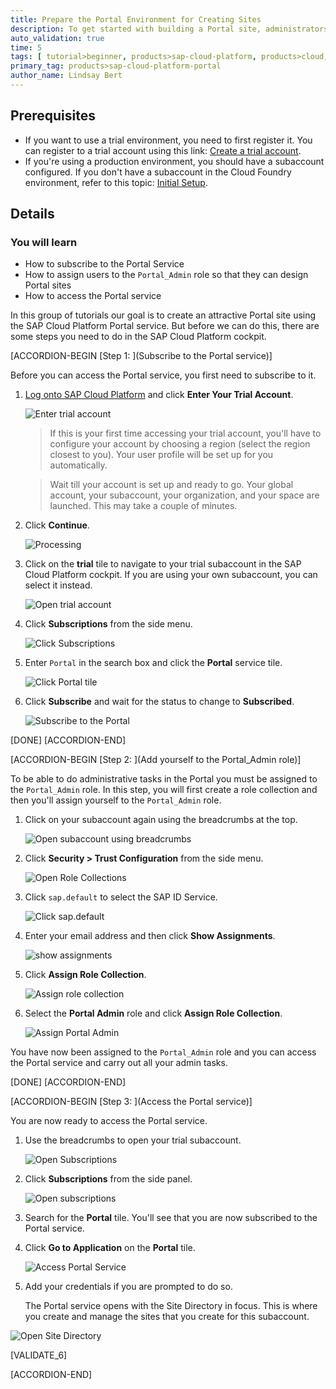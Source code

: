 ```yaml
---
title: Prepare the Portal Environment for Creating Sites
description: To get started with building a Portal site, administrators must perform the required onboarding steps.
auto_validation: true
time: 5
tags: [ tutorial>beginner, products>sap-cloud-platform, products>cloud, products>sap-fiori]
primary_tag: products>sap-cloud-platform-portal
author_name: Lindsay Bert
---
```


## Prerequisites
  - If you want to use a trial environment, you need to first register it. You can register to a trial account using this link: [Create a trial account](https://www.sap.com/cmp/td/sap-cloud-platform-trial.html).
  - If you're using a production environment, you should have a subaccount configured. If you don't have a subaccount in the Cloud Foundry environment, refer to this topic: [Initial Setup](https://help.sap.com/viewer/ad4b9f0b14b0458cad9bd27bf435637d/Cloud/en-US/fd79b232967545569d1ae4d8f691016b.html).


## Details
### You will learn
  - How to subscribe to the Portal Service
  - How to assign users to the `Portal_Admin` role so that they can design Portal sites
  - How to access the Portal service

In this group of tutorials our goal is to create an attractive Portal site using the SAP Cloud Platform Portal service. But before we can do this, there are some steps you need to do in the SAP Cloud Platform cockpit.

[ACCORDION-BEGIN [Step 1: ](Subscribe to the Portal service)]

Before you can access the Portal service, you first need to subscribe to it.

1. [Log onto SAP Cloud Platform](https://cockpit.hanatrial.ondemand.com) and click **Enter Your Trial Account**.

    ![Enter trial account](1_Foundation20Onboarding_Home.png)

    >If this is your first time accessing your trial account, you'll have to configure your account by choosing a region (select the region closest to you). Your user profile will be set up for you automatically.

    >Wait till your account is set up and ready to go. Your global account, your subaccount, your organization, and your space are launched. This may take a couple of minutes.  

2. Click **Continue**.

    ![Processing](2_Foundation20Onboarding_Processing.png)

3. Click on the **trial** tile to navigate to your trial subaccount in the SAP Cloud Platform cockpit. If you are using your own subaccount, you can select it instead.

      ![Open trial account](3_open_subaccount.png)

4. Click **Subscriptions** from the side menu.

    ![Click Subscriptions](4_click_subscriptions.png)

5. Enter `Portal` in the search box and click the **Portal** service tile.

    ![Click Portal tile](5_unsubscribed_portal.png)

6. Click **Subscribe** and wait for the status to change to **Subscribed**.

    ![Subscribe to the Portal](6_subscribe.png)

[DONE]
[ACCORDION-END]


[ACCORDION-BEGIN [Step 2: ](Add yourself to the Portal_Admin role)]

To be able to do administrative tasks in the Portal you must be assigned to the `Portal_Admin` role. In this step, you will first create a role collection and then you'll assign yourself to the `Portal_Admin` role.

1. Click on your subaccount again using the breadcrumbs at the top.

    ![Open subaccount using breadcrumbs](7_use_breadcrumbs.png)

2. Click **Security > Trust Configuration** from the side menu.

    ![Open Role Collections](8_trust_configuration.png)

3. Click `sap.default` to select the SAP ID Service.

    ![Click sap.default](9_click_sapdefault.png)

4. Enter your email address and then click **Show Assignments**.

    ![show assignments](10_show_assignments.png)

5. Click **Assign Role Collection**.

    ![Assign role collection](11_assign_role_collection.png)

6. Select the **Portal Admin** role and click **Assign Role Collection**.

    ![Assign Portal Admin](12_portal_admin_assignment.png)

You have now been assigned to the `Portal_Admin` role and you can access the Portal service and carry out all your admin tasks.

[DONE]
[ACCORDION-END]


[ACCORDION-BEGIN [Step 3: ](Access the Portal service)]

You are now ready to access the Portal service.  

1. Use the breadcrumbs to open your trial subaccount.

    ![Open Subscriptions](13_open_trial.png)

2. Click **Subscriptions** from the side panel.

    ![Open subscriptions](14_subscriptions.png)


3. Search for the **Portal** tile. You'll see that you are now subscribed to the Portal service.

4. Click **Go to Application** on the **Portal** tile.

    ![Access Portal Service](15_access_portal.png)

4. Add your credentials if you are prompted to do so.

   The Portal service opens with the Site Directory in focus. This is where you create and manage the sites that you create for this subaccount.

  ![Open Site Directory](15_open_site_directory.png)


[VALIDATE_6]

[ACCORDION-END]

